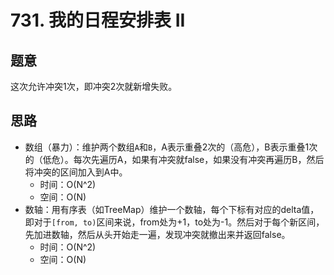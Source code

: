 # 731. 我的日程安排表 II

## 题意

这次允许冲突1次，即冲突2次就新增失败。

## 思路

- 数组（暴力）：维护两个数组`A`和`B`，A表示重叠2次的（高危），B表示重叠1次的（低危）。每次先遍历A，如果有冲突就false，如果没有冲突再遍历B，然后将冲突的区间加入到A中。
  - 时间：O(N^2)
  - 空间：O(N)
- 数轴：用有序表（如TreeMap）维护一个数轴，每个下标有对应的delta值，即对于`[from, to)`区间来说，from处为+1，to处为-1。然后对于每个新区间，先加进数轴，然后从头开始走一遍，发现冲突就撤出来并返回false。
  - 时间：O(N^2)
  - 空间：O(N)
